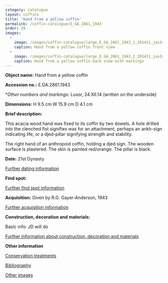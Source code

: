 ```yaml
---
category: catalogue
layout: coffins
title: 'Hand from a yellow coffin'
permalink: /coffin-catalogue/E_GA_2861_1943
order: 29
images: 
  -
    image: /images/coffin-catalogue/large_E_GA_2861_1943_1_201411_jas244_mas.jpg
    caption: Hand from a yellow coffin front view 
  -
    image: /images/coffin-catalogue/large_E_GA_2861_1943_2_201411_jas244_mas.jpg
    caption: Hand from a yellow coffin back view with markings
---
```


**Object name:** 
Hand from a yellow coffin

**Accession no.:** 
E.GA.2861.1943

**Other numbers and markings:*
Luxor, 24.XII.14 (written on the underside)

**Dimensions:** 
H 9.5 cm
W 15.9 cm
D 4.1 cm

**Brief description:** 

This acacia wood hand was fixed to its coffin by two dowels. A hole drilled into the clenched fist signifies was for an attachment, perhaps an ankh-sign indicating life, or a djed-pillar signifying strength and stability.

The right hand of an anthropoid coffin, holding a djed sign. The wooden surface is plastered. 
The skin is painted red/orange. The pillar is black.


**Date:**
21st Dynasty

[Further dating information](/catalogue_extras/E_GA_2861_1943_dating)

**Find spot:**
<Basic find spot information>

[Further find spot information](/catalogue_extras/E_GA_2861_1943_findspot)

**Acquisition:**
Given by R.G. Gayer-Anderson, 1943

[Further acquisition information](/catalogue_extras/E_GA_2861_1943_acquisition)

**Construction, decoration and materials:**

Basic info: JD will do

[Further information about construction, decoration and materials](/catalogue_extras/E_GA_2861_1943_materials)


**Other information**

[Conservation treatments](/catalogue_extras/E_GA_2861_1943_conservation)

[Bibliography](/catalogue_extras/E_GA_2861_1943_bibliography)

[Other images](/catalogue_extras/E_GA_2861_1943_imagesheet)


